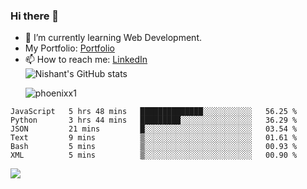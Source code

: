 ### Hi there 👋

<!--
**phoenixx1/phoenixx1** is a ✨ _special_ ✨ repository because its `README.md` (this file) appears on your GitHub profile.

Here are some ideas to get you started:

- 🔭 I’m currently working on ...
- 🌱 I’m currently learning ...
- 👯 I’m looking to collaborate on ...
- 🤔 I’m looking for help with ...
- 💬 Ask me about ...
- 📫 How to reach me: ...
- 😄 Pronouns: ...
- ⚡ Fun fact: ...
-->
- 🌱 I’m currently learning Web Development.
- My Portfolio: [Portfolio](https://phoenixx1.github.io/)
- 📫 How to reach me: [LinkedIn](https://www.linkedin.com/in/nishant-saxena-2609/)  
![Nishant's GitHub stats](https://github-readme-stats.vercel.app/api?username=phoenixx1&count_private=true)<p><img align="center" src="https://github-readme-streak-stats.herokuapp.com/?user=phoenixx1&" alt="phoenixx1" /></p>  
<!--START_SECTION:waka-->

```text
JavaScript   5 hrs 48 mins   ██████████████░░░░░░░░░░░   56.25 %
Python       3 hrs 44 mins   █████████░░░░░░░░░░░░░░░░   36.29 %
JSON         21 mins         █░░░░░░░░░░░░░░░░░░░░░░░░   03.54 %
Text         9 mins          ▒░░░░░░░░░░░░░░░░░░░░░░░░   01.61 %
Bash         5 mins          ▒░░░░░░░░░░░░░░░░░░░░░░░░   00.93 %
XML          5 mins          ▒░░░░░░░░░░░░░░░░░░░░░░░░   00.90 %
```

<!--END_SECTION:waka-->

![](https://komarev.com/ghpvc/?username=phoenixx1&style=plastic)

<!-- ![Visitor Count](https://profile-counter.glitch.me/phoenixx1/count.svg) -->
